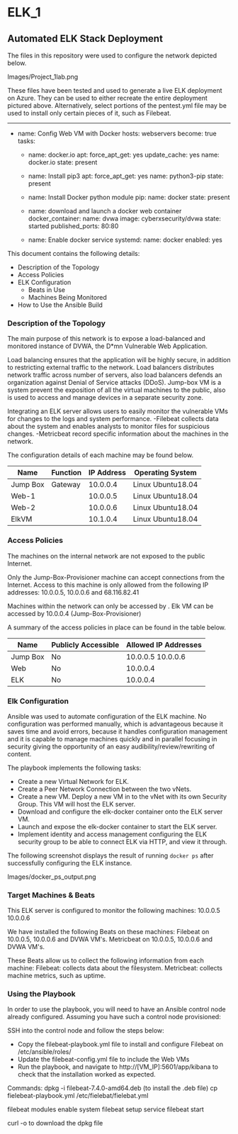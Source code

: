# ELK_1
## Automated ELK Stack Deployment

The files in this repository were used to configure the network depicted below.

Images/Project_1lab.png

These files have been tested and used to generate a live ELK deployment on Azure. They can be used to either recreate the entire deployment pictured above. Alternatively, select portions of the pentest.yml file may be used to install only certain pieces of it, such as Filebeat.

---
- name: Config Web VM with Docker
  hosts: webservers
  become: true
  tasks:
  - name: docker.io
    apt:
      force_apt_get: yes
      update_cache: yes
      name: docker.io
      state: present

  - name: Install pip3
    apt:
      force_apt_get: yes
      name: python3-pip
      state: present

  - name: Install Docker python module
    pip:
      name: docker
      state: present

  - name: download and launch a docker web container
    docker_container:
      name: dvwa
      image: cyberxsecurity/dvwa
      state: started
      published_ports: 80:80

  - name: Enable docker service
    systemd:
      name: docker
      enabled: yes

This document contains the following details:
- Description of the Topology
- Access Policies
- ELK Configuration
  - Beats in Use
  - Machines Being Monitored
- How to Use the Ansible Build


### Description of the Topology

The main purpose of this network is to expose a load-balanced and monitored instance of DVWA, the D*mn Vulnerable Web Application.

Load balancing ensures that the application will be highly secure, in addition to restricting external traffic to the network.
Load balancers distributes network traffic across number of servers, also load balancers defends an organization against Denial of Service attacks (DDoS). Jump-box VM is a system prevent the exposition of all the virtual machines to the public, also is used to access and manage devices in a separate security zone.

Integrating an ELK server allows users to easily monitor the vulnerable VMs for changes to the logs and system performance.
-Filebeat collects data about the system and enables analysts to monitor files for suspicious changes.
-Metricbeat record specific information about the machines in the network.

The configuration details of each machine may be found below.


| Name     | Function | IP Address | Operating System |
|----------|----------|------------|------------------|
| Jump Box | Gateway  | 10.0.0.4   | Linux Ubuntu18.04|
| Web-1    |          | 10.0.0.5   | Linux Ubuntu18.04|           
| Web-2    |          | 10.0.0.6   | Linux Ubuntu18.04|           
| ElkVM    |          | 10.1.0.4   | Linux Ubuntu18.04|          

### Access Policies

The machines on the internal network are not exposed to the public Internet. 

Only the Jump-Box-Provisioner machine can accept connections from the Internet. Access to this machine is only allowed from the following IP addresses:
10.0.0.5, 10.0.0.6 and 68.116.82.41

Machines within the network can only be accessed by .
Elk VM can be accessed by 10.0.0.4 (Jump-Box-Provisioner)

A summary of the access policies in place can be found in the table below.

| Name     | Publicly Accessible | Allowed IP Addresses |
|----------|---------------------|----------------------|
| Jump Box | No                  | 10.0.0.5 10.0.0.6    |
| Web      | No                  | 10.0.0.4             |
| ELK      | No                  | 10.0.0.4             |           

### Elk Configuration

Ansible was used to automate configuration of the ELK machine. No configuration was performed manually, which is advantageous because it saves time and avoid errors, because it handles configuration management and it is capable to manage machines quickly and in parallel focusing in security giving the opportunity of an easy audibility/review/rewriting of content.

The playbook implements the following tasks:
- Create a new Virtual Network for ELK.
- Create a Peer Network Connection between the two vNets.
- Create a new VM. Deploy a new VM in to the vNet with its own Security Group. This VM will host the ELK server.
- Download and configure the elk-docker container onto the ELK server VM.
- Launch and expose the elk-docker container to start the ELK server.
- Implement identity and access management configuring the ELK security group to be able to connect ELK via HTTP, and view it through.

The following screenshot displays the result of running `docker ps` after successfully configuring the ELK instance.

Images/docker_ps_output.png

### Target Machines & Beats
This ELK server is configured to monitor the following machines:
10.0.0.5
10.0.0.6

We have installed the following Beats on these machines:
Filebeat on 10.0.0.5, 10.0.0.6 and DVWA VM's.
Metricbeat on 10.0.0.5, 10.0.0.6 and DVWA VM's. 

These Beats allow us to collect the following information from each machine:
Filebeat: collects data about the filesystem.
Metricbeat: collects machine metrics, such as uptime.

### Using the Playbook
In order to use the playbook, you will need to have an Ansible control node already configured. Assuming you have such a control node provisioned: 

SSH into the control node and follow the steps below:
- Copy the filebeat-playbook.yml file to install and configure Filebeat on /etc/ansible/roles/
- Update the filebeat-config.yml file to include the Web VMs
- Run the playbook, and navigate to http://[VM_IP]:5601/app/kibana to check that the installation worked as expected.

Commands: 
dpkg -i filebeat-7.4.0-amd64.deb (to install the .deb file)
cp fielebeat-playbook.yml /etc/fielebat/fielebat.yml

filebeat modules enable system
filebeat setup
service filebeat start

curl -o to download the dpkg file
